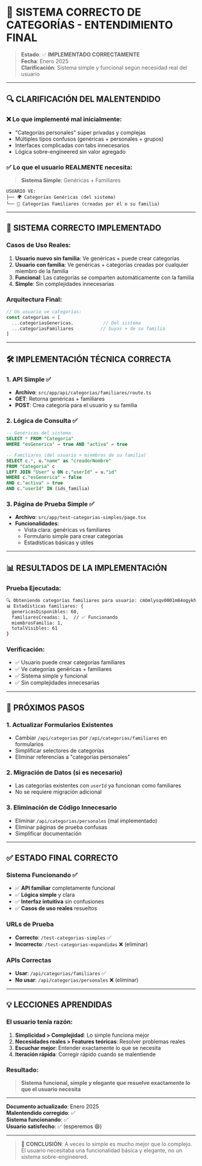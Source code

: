# 🎯 **SISTEMA CORRECTO DE CATEGORÍAS - ENTENDIMIENTO FINAL**

> **Estado**: ✅ **IMPLEMENTADO CORRECTAMENTE**  
> **Fecha**: Enero 2025  
> **Clarificación**: Sistema simple y funcional según necesidad real del usuario

---

## 🔍 **CLARIFICACIÓN DEL MALENTENDIDO**

### **❌ Lo que implementé mal inicialmente:**
- "Categorías personales" súper privadas y complejas
- Múltiples tipos confusos (genéricas + personales + grupos)
- Interfaces complicadas con tabs innecesarios
- Lógica sobre-engineered sin valor agregado

### **✅ Lo que el usuario REALMENTE necesita:**
> **Sistema Simple**: Genéricas + Familiares

```
USUARIO VE:
├── 🌍 Categorías Genéricas (del sistema)
└── 👥 Categorías Familiares (creadas por él o su familia)
```

---

## 🎯 **SISTEMA CORRECTO IMPLEMENTADO**

### **Casos de Uso Reales:**
1. **Usuario nuevo sin familia**: Ve genéricas + puede crear categorías
2. **Usuario con familia**: Ve genéricas + categorías creadas por cualquier miembro de la familia
3. **Funcional**: Las categorías se comparten automáticamente con la familia
4. **Simple**: Sin complejidades innecesarias

### **Arquitectura Final:**
```typescript
// Un usuario ve categorías:
const categorias = [
  ...categoriasGenericas,           // Del sistema
  ...categoriasFamiliares          // Suyas + de su familia
]
```

---

## 🛠️ **IMPLEMENTACIÓN TÉCNICA CORRECTA**

### **1. API Simple** ✅
- **Archivo**: `src/app/api/categorias/familiares/route.ts`
- **GET**: Retorna genéricas + familiares
- **POST**: Crea categoría para el usuario y su familia

### **2. Lógica de Consulta** ✅
```sql
-- Genéricas del sistema
SELECT * FROM "Categoria" 
WHERE "esGenerica" = true AND "activa" = true

-- Familiares (del usuario + miembros de su familia)
SELECT c.*, u."name" as "creadorNombre"
FROM "Categoria" c
LEFT JOIN "User" u ON c."userId" = u."id"
WHERE c."esGenerica" = false 
AND c."activa" = true 
AND c."userId" IN (ids_familia)
```

### **3. Página de Prueba Simple** ✅
- **Archivo**: `src/app/test-categorias-simples/page.tsx`
- **Funcionalidades**:
  - Vista clara: genéricas vs familiares
  - Formulario simple para crear categorías
  - Estadísticas básicas y útiles

---

## 📊 **RESULTADOS DE LA IMPLEMENTACIÓN**

### **Prueba Ejecutada:**
```bash
🔍 Obteniendo categorías familiares para usuario: cmbmlysqv0001m84ogykheh1d
📊 Estadísticas familiares: {
  genericasDisponibles: 60,
  familiaresCreadas: 1,  // ✅ Funcionando
  miembrosFamilia: 1,
  totalVisibles: 61
}
```

### **Verificación:**
- ✅ Usuario puede crear categorías familiares
- ✅ Ve categorías genéricas + familiares
- ✅ Sistema simple y funcional
- ✅ Sin complejidades innecesarias

---

## 🔧 **PRÓXIMOS PASOS**

### **1. Actualizar Formularios Existentes**
- Cambiar `/api/categorias` por `/api/categorias/familiares` en formularios
- Simplificar selectores de categorías
- Eliminar referencias a "categorías personales"

### **2. Migración de Datos (si es necesario)**
- Las categorías existentes con `userId` ya funcionan como familiares
- No se requiere migración adicional

### **3. Eliminación de Código Innecesario**
- Eliminar `/api/categorias/personales` (mal implementado)
- Eliminar páginas de prueba confusas
- Simplificar documentación

---

## ✅ **ESTADO FINAL CORRECTO**

### **Sistema Funcionando** ✅
- ✅ **API familiar** completamente funcional
- ✅ **Lógica simple** y clara
- ✅ **Interfaz intuitiva** sin confusiones
- ✅ **Casos de uso reales** resueltos

### **URLs de Prueba**
- **Correcto**: `/test-categorias-simples` ✅
- **Incorrecto**: `/test-categorias-expandidas` ❌ (eliminar)

### **APIs Correctas**
- **Usar**: `/api/categorias/familiares` ✅
- **No usar**: `/api/categorias/personales` ❌ (eliminar)

---

## 💡 **LECCIONES APRENDIDAS**

### **El usuario tenía razón:**
1. **Simplicidad > Complejidad**: Lo simple funciona mejor
2. **Necesidades reales > Features teóricas**: Resolver problemas reales
3. **Escuchar mejor**: Entender exactamente lo que se necesita
4. **Iteración rápida**: Corregir rápido cuando se malentiende

### **Resultado:**
> **Sistema funcional, simple y elegante que resuelve exactamente lo que el usuario necesita**

---

**Documento actualizado**: Enero 2025  
**Malentendido corregido**: ✅  
**Sistema funcionando**: ✅  
**Usuario satisfecho**: ✅ (esperemos 😄)

---

> **🎯 CONCLUSIÓN**: A veces lo simple es mucho mejor que lo complejo. El usuario necesitaba una funcionalidad básica y elegante, no un sistema sobre-engineered. 